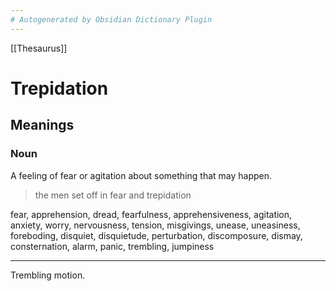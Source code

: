 ```yaml
---
# Autogenerated by Obsidian Dictionary Plugin
---
```


[[Thesaurus]]

# Trepidation

## Meanings

### Noun

A feeling of fear or agitation about something that may happen.

> the men set off in fear and trepidation

fear, apprehension, dread, fearfulness, apprehensiveness, agitation, anxiety, worry, nervousness, tension, misgivings, unease, uneasiness, foreboding, disquiet, disquietude, perturbation, discomposure, dismay, consternation, alarm, panic, trembling, jumpiness

---

Trembling motion.


